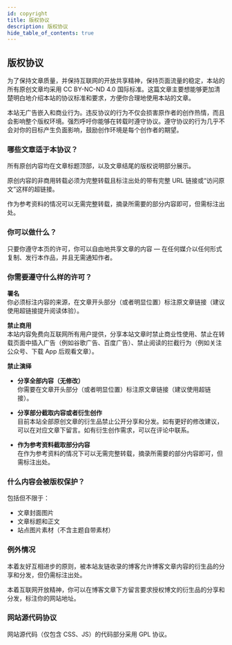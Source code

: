 ```yaml
---
id: copyright
title: 版权协议
description: 版权协议
hide_table_of_contents: true
---
```


## 版权协议

为了保持文章质量，并保持互联网的开放共享精神，保持页面流量的稳定，本站的所有原创文章均采用 CC BY-NC-ND 4.0 国际标准。这篇文章主要想能够更加清楚明白地介绍本站的协议标准和要求，方便你合理地使用本站的文章。

本站无广告嵌入和商业行为。违反协议的行为不仅会损害原作者的创作热情，而且会影响整个版权环境。强烈呼吁你能够在转载时遵守协议。遵守协议的行为几乎不会对你的目标产生负面影响，鼓励创作环境是每个创作者的期望。

### 哪些文章适于本协议？

所有原创内容均在文章标题顶部，以及文章结尾的版权说明部分展示。

原创内容的非商用转载必须为完整转载且标注出处的带有完整 URL 链接或“访问原文”这样的超链接。

作为参考资料的情况可以无需完整转载，摘录所需要的部分内容即可，但需标注出处。

### 你可以做什么？

只要你遵守本页的许可，你可以自由地共享文章的内容 — 在任何媒介以任何形式复制、发行本作品，并且无需通知作者。

### 你需要遵守什么样的许可？

**署名**  
你必须标注内容的来源，在文章开头部分（或者明显位置）标注原文章链接（建议使用超链接提升阅读体验）。

**禁止商用**  
本站内容免费向互联网所有用户提供，分享本站文章时禁止商业性使用、禁止在转载页面中插入广告（例如谷歌广告、百度广告）、禁止阅读的拦截行为（例如关注公众号、下载 App 后观看文章）。

**禁止演绎**  
- **分享全部内容（无修改）**  
  你需要在文章开头部分（或者明显位置）标注原文章链接（建议使用超链接）。

- **分享部分截取内容或者衍生创作**  
  目前本站全部原创文章的衍生品禁止公开分享和分发。如有更好的修改建议，可以在对应文章下留言。如有衍生创作需求，可以在评论中联系。

- **作为参考资料截取部分内容**  
  在作为参考资料的情况下可以无需完整转载，摘录所需要的部分内容即可，但需标注出处。

### 什么内容会被版权保护？

包括但不限于：

- 文章封面图片
- 文章标题和正文
- 站点图片素材（不含主题自带素材）

### 例外情况

本着友好互相进步的原则，被本站友链收录的博客允许博客文章内容的衍生品的分享和分发，但仍需标注出处。

本着互联网开放精神，你可以在博客文章下方留言要求授权博文的衍生品的分享和分发，标注你的网站地址。

### 网站源代码协议

网站源代码（仅包含 CSS、JS）的代码部分采用 GPL 协议。